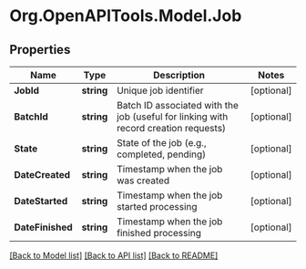 # Org.OpenAPITools.Model.Job

## Properties

Name | Type | Description | Notes
------------ | ------------- | ------------- | -------------
**JobId** | **string** | Unique job identifier | [optional] 
**BatchId** | **string** | Batch ID associated with the job (useful for linking with record creation requests) | [optional] 
**State** | **string** | State of the job (e.g., completed, pending) | [optional] 
**DateCreated** | **string** | Timestamp when the job was created | [optional] 
**DateStarted** | **string** | Timestamp when the job started processing | [optional] 
**DateFinished** | **string** | Timestamp when the job finished processing | [optional] 

[[Back to Model list]](../../README.md#documentation-for-models) [[Back to API list]](../../README.md#documentation-for-api-endpoints) [[Back to README]](../../README.md)

